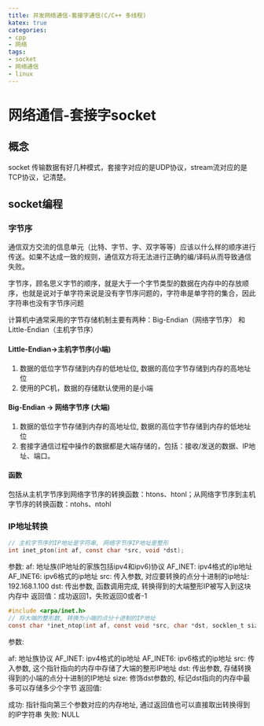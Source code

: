 ```yaml
---
title: 并发网络通信-套接字通信(C/C++ 多线程)
katex: true
categories: 
- cpp
- 网络
tags:
- socket
- 网络通信
- linux
---
```


# 网络通信-套接字socket
## 概念
socket 传输数据有好几种模式，套接字对应的是UDP协议，stream流对应的是TCP协议，记清楚。

## socket编程
### 字节序
通信双方交流的信息单元（比特、字节、字、双字等等）应该以什么样的顺序进行传送。如果不达成一致的规则，通信双方将无法进行正确的编/译码从而导致通信失败。

字节序，顾名思义字节的顺序，就是大于一个字节类型的数据在内存中的存放顺序，也就是说对于单字符来说是没有字节序问题的，字符串是单字符的集合，因此字符串也没有字节序问题

计算机中通常采用的字节存储机制主要有两种：Big-Endian（网络字节序） 和 Little-Endian（主机字节序）

#### Little-Endian->主机字节序(小端)
1. 数据的低位字节存储到内存的低地址位, 数据的高位字节存储到内存的高地址位
2. 使用的PC机，数据的存储默认使用的是小端

#### Big-Endian -> 网络字节序 (大端)
1. 数据的低位字节存储到内存的高地址位, 数据的高位字节存储到内存的低地址位
2. 套接字通信过程中操作的数据都是大端存储的，包括：接收/发送的数据、IP地址、端口。

#### 函数
包括从主机字节序到网络字节序的转换函数：htons、htonl；从网络字节序到主机字节序的转换函数：ntohs、ntohl

### IP地址转换
```c
// 主机字节序的IP地址是字符串, 网络字节序IP地址是整形
int inet_pton(int af, const char *src, void *dst); 
```
参数:
af: 地址族(IP地址的家族包括ipv4和ipv6)协议
AF_INET: ipv4格式的ip地址
AF_INET6: ipv6格式的ip地址
src: 传入参数, 对应要转换的点分十进制的ip地址: 192.168.1.100
dst: 传出参数, 函数调用完成, 转换得到的大端整形IP被写入到这块内存中
返回值：成功返回1，失败返回0或者-1

```c
#include <arpa/inet.h>
// 将大端的整形数, 转换为小端的点分十进制的IP地址        
const char *inet_ntop(int af, const void *src, char *dst, socklen_t size);
```
参数:

af: 地址族协议
AF_INET: ipv4格式的ip地址
AF_INET6: ipv6格式的ip地址
src: 传入参数, 这个指针指向的内存中存储了大端的整形IP地址
dst: 传出参数, 存储转换得到的小端的点分十进制的IP地址
size: 修饰dst参数的, 标记dst指向的内存中最多可以存储多少个字节
返回值:

成功: 指针指向第三个参数对应的内存地址, 通过返回值也可以直接取出转换得到的IP字符串
失败: NULL


